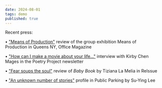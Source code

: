 ```yaml
---
date: 2024-08-01
tags: demo
published: true
---
```

Recent press:<br>
 
• ["Means of Production"](https://officemagazine.net/means-production?) review of the group exhibition Means of Production in Queens NY, Office Magazine<br>

• ["How can I make a movie about your life..."](https://www.poetryproject.org/publications/newsletter/276-spring-2024/how-can-i-make-a-movie?mc_cid=25b2a65681&mc_eid=cc67bca2a0) interview with Kirby Chen Mages in the Poetry Project newsletter<br> 

• ["Fear soups the soul"](https://reissue.pub/articles/fear-soups-the-soul-baby-book-by-amy-ching-yan-lam) review of *Baby Book* by Tiziana La Melia in ReIssue<br> 
 
• ["An unknown number of stories"](https://thisispublicparking.com/posts/an-unknown-number-of-stories-amy-ching-yan-lam-s-art-and-writing-practices) profile in Public Parking by Su-Ying Lee<br>